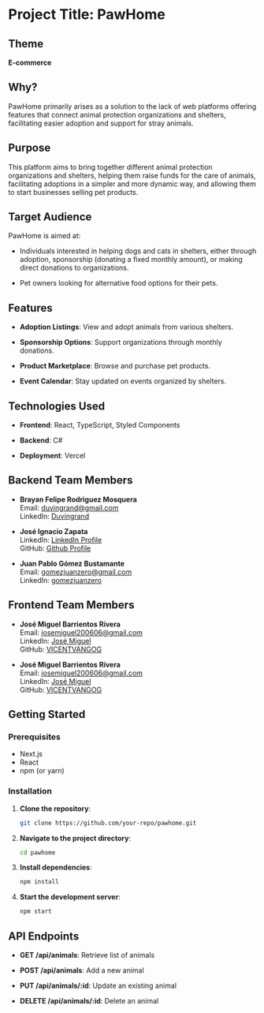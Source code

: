 
# Project Title: PawHome

## Theme
**E-commerce**

## Why?
PawHome primarily arises as a solution to the lack of web platforms offering features that connect animal protection organizations and shelters, facilitating easier adoption and support for stray animals.

## Purpose
This platform aims to bring together different animal protection organizations and shelters, helping them raise funds for the care of animals, facilitating adoptions in a simpler and more dynamic way, and allowing them to start businesses selling pet products.

## Target Audience
PawHome is aimed at:

- Individuals interested in helping dogs and cats in shelters, either through adoption, sponsorship (donating a fixed monthly amount), or making direct donations to organizations.

- Pet owners looking for alternative food options for their pets.

## Features
- **Adoption Listings**: View and adopt animals from various shelters.

- **Sponsorship Options**: Support organizations through monthly donations.

- **Product Marketplace**: Browse and purchase pet products.

- **Event Calendar**: Stay updated on events organized by shelters.

## Technologies Used
- **Frontend**: React, TypeScript, Styled Components

- **Backend**: C#

- **Deployment**: Vercel

## Backend Team Members
- **Brayan Felipe Rodriguez Mosquera**  
  Email: duvingrand@gmail.com  
  LinkedIn: [Duvingrand](https://www.linkedin.com/in/duvingrand)

- **José Ignacio Zapata**  
  LinkedIn: [LinkedIn Profile](https://www.linkedin.com/in/yourprofile)  
  GitHub: [Github Profile](https://github.com/yourprofile)

- **Juan Pablo Gómez Bustamante**  
  Email: gomezjuanzero@gmail.com  
  LinkedIn: [gomezjuanzero](https://www.linkedin.com/in/gomezjuanzero)

## Frontend Team Members
- **José Miguel Barrientos Rivera**  
  Email: josemiguel200606@gmail.com  
  LinkedIn: [José Miguel](https://www.linkedin.com/in/jose-miguel-barrientos-rivera-245935213/)  
  GitHub: [VICENTVANGOG](https://github.com/VICENTVANGOG)

- **José Miguel Barrientos Rivera**  
  Email: josemiguel200606@gmail.com  
  LinkedIn: [José Miguel](https://www.linkedin.com/in/jose-miguel-barrientos-rivera-245935213/)  
  GitHub: [VICENTVANGOG](https://github.com/VICENTVANGOG)

## Getting Started

### Prerequisites
- Next.js
- React
- npm (or yarn)

### Installation
1. **Clone the repository**:
   ```bash
   git clone https://github.com/your-repo/pawhome.git
   ```

2. **Navigate to the project directory**:
   ```bash
   cd pawhome
   ```

3. **Install dependencies**:
   ```bash
   npm install
   ```

4. **Start the development server**:
   ```bash
   npm start
   ```

## API Endpoints
- **GET /api/animals**: Retrieve list of animals

- **POST /api/animals**: Add a new animal

- **PUT /api/animals/:id**: Update an existing animal

- **DELETE /api/animals/:id**: Delete an animal